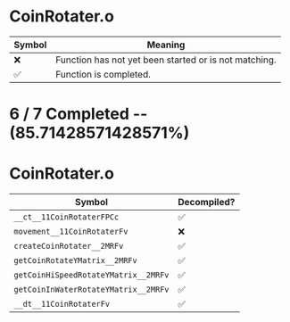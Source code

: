 # CoinRotater.o
| Symbol | Meaning 
| ------------- | ------------- 
| :x: | Function has not yet been started or is not matching. 
| :white_check_mark: | Function is completed. 


# 6 / 7 Completed -- (85.71428571428571%)
# CoinRotater.o
| Symbol | Decompiled? |
| ------------- | ------------- |
| `__ct__11CoinRotaterFPCc` | :white_check_mark: |
| `movement__11CoinRotaterFv` | :x: |
| `createCoinRotater__2MRFv` | :white_check_mark: |
| `getCoinRotateYMatrix__2MRFv` | :white_check_mark: |
| `getCoinHiSpeedRotateYMatrix__2MRFv` | :white_check_mark: |
| `getCoinInWaterRotateYMatrix__2MRFv` | :white_check_mark: |
| `__dt__11CoinRotaterFv` | :white_check_mark: |
